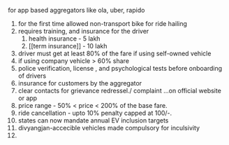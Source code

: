 for app based aggregators like ola, uber, rapido
1. for the first time allowed non-transport  bike for ride hailing
2. requires training, and insurance for the driver
	1. health insurance - 5 lakh
	2. [[term insurance]]  - 10 lakh
3. driver must get at least 80% of the fare if using self-owned vehicle
4. if using company vehicle > 60% share
5. police verification, license , and psychological tests before onboarding of drivers
6. insurance for customers by the aggregator
7. clear contacts for grievance redressel./ complaint ...on official website or app
8. price range - 50% < price < 200% of the base fare.
9. ride cancellation - upto 10% penalty capped at 100/-.
10. states can now mandate annual EV inclusion targets
11. divyangjan-accecible vehicles made compulsory for inculsivity
12. 